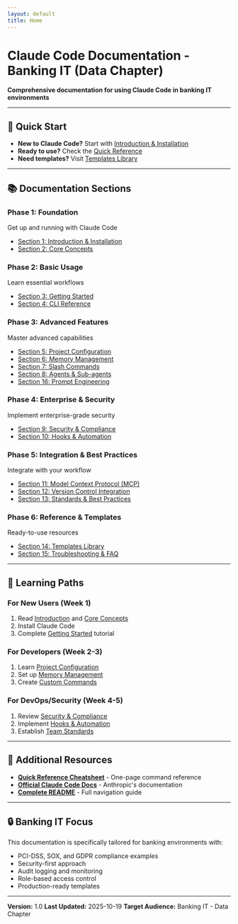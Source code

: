 ```yaml
---
layout: default
title: Home
---
```


# Claude Code Documentation - Banking IT (Data Chapter)

**Comprehensive documentation for using Claude Code in banking IT environments**

---

## 🚀 Quick Start

- **New to Claude Code?** Start with [Introduction & Installation](./01-foundation/01-introduction-and-installation.md)
- **Ready to use?** Check the [Quick Reference](./quick-reference/commands-cheatsheet.md)
- **Need templates?** Visit [Templates Library](./06-reference/14-templates-library.md)

---

## 📚 Documentation Sections

### Phase 1: Foundation
Get up and running with Claude Code
- [Section 1: Introduction & Installation](./01-foundation/01-introduction-and-installation.md)
- [Section 2: Core Concepts](./01-foundation/02-core-concepts.md)

### Phase 2: Basic Usage
Learn essential workflows
- [Section 3: Getting Started](./02-basics/03-getting-started.md)
- [Section 4: CLI Reference](./02-basics/04-cli-reference.md)

### Phase 3: Advanced Features
Master advanced capabilities
- [Section 5: Project Configuration](./03-advanced/05-project-configuration.md)
- [Section 6: Memory Management](./03-advanced/06-memory-management.md)
- [Section 7: Slash Commands](./03-advanced/07-slash-commands.md)
- [Section 8: Agents & Sub-agents](./03-advanced/08-agents-subagents.md)
- [Section 16: Prompt Engineering](./03-advanced/16-prompt-engineering.md)

### Phase 4: Enterprise & Security
Implement enterprise-grade security
- [Section 9: Security & Compliance](./04-security/09-security-compliance.md)
- [Section 10: Hooks & Automation](./04-security/10-hooks-automation.md)

### Phase 5: Integration & Best Practices
Integrate with your workflow
- [Section 11: Model Context Protocol (MCP)](./05-integration/11-mcp.md)
- [Section 12: Version Control Integration](./05-integration/12-git-integration.md)
- [Section 13: Standards & Best Practices](./05-integration/13-standards-best-practices.md)

### Phase 6: Reference & Templates
Ready-to-use resources
- [Section 14: Templates Library](./06-reference/14-templates-library.md)
- [Section 15: Troubleshooting & FAQ](./06-reference/15-troubleshooting-faq.md)

---

## 🎯 Learning Paths

### For New Users (Week 1)
1. Read [Introduction](./01-foundation/01-introduction-and-installation.md) and [Core Concepts](./01-foundation/02-core-concepts.md)
2. Install Claude Code
3. Complete [Getting Started](./02-basics/03-getting-started.md) tutorial

### For Developers (Week 2-3)
1. Learn [Project Configuration](./03-advanced/05-project-configuration.md)
2. Set up [Memory Management](./03-advanced/06-memory-management.md)
3. Create [Custom Commands](./03-advanced/07-slash-commands.md)

### For DevOps/Security (Week 4-5)
1. Review [Security & Compliance](./04-security/09-security-compliance.md)
2. Implement [Hooks & Automation](./04-security/10-hooks-automation.md)
3. Establish [Team Standards](./05-integration/13-standards-best-practices.md)

---

## 📖 Additional Resources

- **[Quick Reference Cheatsheet](./quick-reference/commands-cheatsheet.md)** - One-page command reference
- **[Official Claude Code Docs](https://docs.claude.com/en/docs/claude-code/overview)** - Anthropic's documentation
- **[Complete README](./README.md)** - Full navigation guide

---

## 🔒 Banking IT Focus

This documentation is specifically tailored for banking environments with:
- PCI-DSS, SOX, and GDPR compliance examples
- Security-first approach
- Audit logging and monitoring
- Role-based access control
- Production-ready templates

---

**Version:** 1.0
**Last Updated:** 2025-10-19
**Target Audience:** Banking IT - Data Chapter
